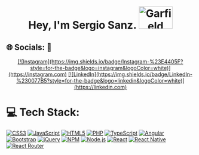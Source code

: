 <h1 align="center">Hey, I'm Sergio Sanz. <img src="https://i.pinimg.com/originals/2d/67/2e/2d672e134ebd7afaa7d731827482601d.gif" alt="Garfield" width="90" height="60"></h1>
<h2>🌐 Socials: 🔗</h2>
<p align="center">
  <a href="https://instagram.com/sergiiosanz_10">[![Instagram](https://img.shields.io/badge/Instagram-%23E4405F?style=for-the-badge&logo=instagram&logoColor=white)](https://instagram.com)</a>
  <a href="https://www.linkedin.com/in/sergio-sanz-b56057270/">[![LinkedIn](https://img.shields.io/badge/LinkedIn-%230077B5?style=for-the-badge&logo=linkedin&logoColor=white)](https://linkedin.com)</a>
</p>

# 💻 Tech Stack:
<p align="center">
  
[![CSS3](https://img.shields.io/badge/CSS3-1572B6?style=for-the-badge&logo=css3&labelColor=1572B6&logoColor=white)](https://developer.mozilla.org/en-US/docs/Web/CSS)
[![JavaScript](https://img.shields.io/badge/JavaScript-F7DF1E?style=for-the-badge&logo=javascript&labelColor=F7DF1E&logoColor=black)](https://developer.mozilla.org/en-US/docs/Web/JavaScript)
[![HTML5](https://img.shields.io/badge/HTML5-E34F26?style=for-the-badge&logo=html5&labelColor=E34F26&logoColor=white)](https://developer.mozilla.org/en-US/docs/Web/HTML)
[![PHP](https://img.shields.io/badge/PHP-777BB4?style=for-the-badge&logo=php&labelColor=777BB4&logoColor=white)](https://www.php.net/)
[![TypeScript](https://img.shields.io/badge/TypeScript-007ACC?style=for-the-badge&logo=typescript&labelColor=007ACC&logoColor=white)](https://www.typescriptlang.org/)
[![Angular](https://img.shields.io/badge/Angular-DD0031?style=for-the-badge&logo=angular&labelColor=DD0031&logoColor=white)](https://angular.io/)
[![Bootstrap](https://img.shields.io/badge/Bootstrap-563D7C?style=for-the-badge&logo=bootstrap&labelColor=563D7C&logoColor=white)](https://getbootstrap.com/)
[![jQuery](https://img.shields.io/badge/jQuery-0769AD?style=for-the-badge&logo=jquery&labelColor=0769AD&logoColor=white)](https://jquery.com/)
[![NPM](https://img.shields.io/badge/NPM-CB3837?style=for-the-badge&logo=npm&labelColor=CB3837&logoColor=white)](https://www.npmjs.com/)
[![Node.js](https://img.shields.io/badge/Node.js-43853D?style=for-the-badge&logo=node.js&labelColor=43853D&logoColor=white)](https://nodejs.org/)
[![React](https://img.shields.io/badge/React-61DAFB?style=for-the-badge&logo=react&labelColor=61DAFB&logoColor=white)](https://reactjs.org/)
[![React Native](https://img.shields.io/badge/React_Native-61DAFB?style=for-the-badge&logo=react&labelColor=61DAFB&logoColor=white)](https://reactnative.dev/)
[![React Router](https://img.shields.io/badge/React_Router-CA4245?style=for-the-badge&logo=react-router&labelColor=CA4245&logoColor=white)](https://reactrouter.com/)







</p>
